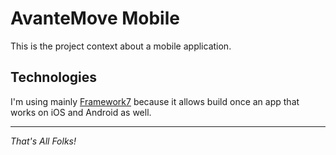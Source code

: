 # AvanteMove Mobile
This is the project context about a mobile application.

## Technologies
I'm using mainly [Framework7](https://framework7.io/) because it allows build once an app that works on iOS and Android as well.

---
*That's All Folks!*
